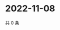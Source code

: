 # 2022-11-08

共 0 条

<!-- BEGIN WEIBO -->
<!-- 最后更新时间 Tue Nov 08 2022 10:50:34 GMT+0800 (China Standard Time) -->

<!-- END WEIBO -->
